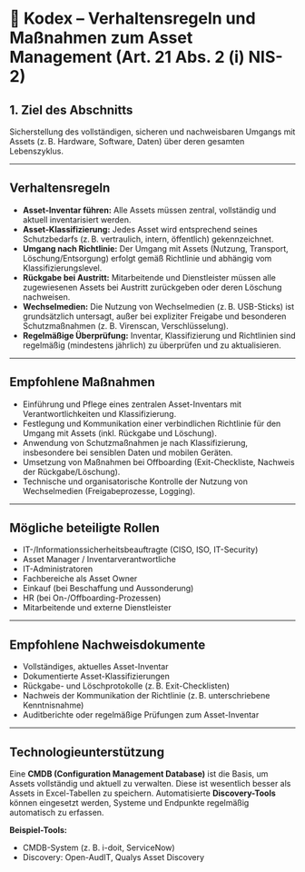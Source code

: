 # 📘 Kodex – Verhaltensregeln und Maßnahmen zum Asset Management (Art. 21 Abs. 2 (i) NIS-2)

## 1. Ziel des Abschnitts
Sicherstellung des vollständigen, sicheren und nachweisbaren Umgangs mit Assets (z. B. Hardware, Software, Daten) über deren gesamten Lebenszyklus.

---

## Verhaltensregeln

- **Asset-Inventar führen:** Alle Assets müssen zentral, vollständig und aktuell inventarisiert werden.
- **Asset-Klassifizierung:** Jedes Asset wird entsprechend seines Schutzbedarfs (z. B. vertraulich, intern, öffentlich) gekennzeichnet.
- **Umgang nach Richtlinie:** Der Umgang mit Assets (Nutzung, Transport, Löschung/Entsorgung) erfolgt gemäß Richtlinie und abhängig vom Klassifizierungslevel.
- **Rückgabe bei Austritt:** Mitarbeitende und Dienstleister müssen alle zugewiesenen Assets bei Austritt zurückgeben oder deren Löschung nachweisen.
- **Wechselmedien:** Die Nutzung von Wechselmedien (z. B. USB-Sticks) ist grundsätzlich untersagt, außer bei expliziter Freigabe und besonderen Schutzmaßnahmen (z. B. Virenscan, Verschlüsselung).
- **Regelmäßige Überprüfung:** Inventar, Klassifizierung und Richtlinien sind regelmäßig (mindestens jährlich) zu überprüfen und zu aktualisieren.

---

## Empfohlene Maßnahmen

- Einführung und Pflege eines zentralen Asset-Inventars mit Verantwortlichkeiten und Klassifizierung.
- Festlegung und Kommunikation einer verbindlichen Richtlinie für den Umgang mit Assets (inkl. Rückgabe und Löschung).
- Anwendung von Schutzmaßnahmen je nach Klassifizierung, insbesondere bei sensiblen Daten und mobilen Geräten.
- Umsetzung von Maßnahmen bei Offboarding (Exit-Checkliste, Nachweis der Rückgabe/Löschung).
- Technische und organisatorische Kontrolle der Nutzung von Wechselmedien (Freigabeprozesse, Logging).

---

## Mögliche beteiligte Rollen

- IT-/Informationssicherheitsbeauftragte (CISO, ISO, IT-Security)
- Asset Manager / Inventarverantwortliche
- IT-Administratoren
- Fachbereiche als Asset Owner
- Einkauf (bei Beschaffung und Aussonderung)
- HR (bei On-/Offboarding-Prozessen)
- Mitarbeitende und externe Dienstleister

---

## Empfohlene Nachweisdokumente

- Vollständiges, aktuelles Asset-Inventar
- Dokumentierte Asset-Klassifizierungen
- Rückgabe- und Löschprotokolle (z. B. Exit-Checklisten)
- Nachweis der Kommunikation der Richtlinie (z. B. unterschriebene Kenntnisnahme)
- Auditberichte oder regelmäßige Prüfungen zum Asset-Inventar

---

 ## Technologieunterstützung

Eine **CMDB (Configuration Management Database)** ist die Basis, um Assets vollständig und aktuell zu verwalten. Diese ist wesentlich besser als Assets in Excel-Tabellen zu speichern.
Automatisierte **Discovery-Tools** können eingesetzt werden, Systeme und Endpunkte regelmäßig automatisch zu erfassen.

**Beispiel-Tools:**  
- CMDB-System (z. B. i-doit, ServiceNow)  
- Discovery: Open-AudIT, Qualys Asset Discovery

